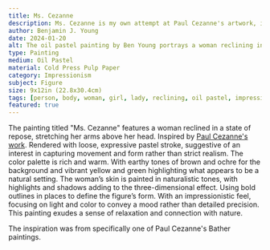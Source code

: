 ```yaml
---
title: Ms. Cezanne
description: Ms. Cezanne is my own attempt at Paul Cezanne's artwork, including one of his many bather subjects, but in my own impressionistic style and colors. Using the oil pastels I have on hand.
author: Benjamin J. Young
date: 2024-01-20
alt: The oil pastel painting by Ben Young portrays a woman reclining in a vibrant, natural setting, depicted with vivid colors and energetic, sketch-like strokes that create a lively and dynamic composition.
type: Painting
medium: Oil Pastel
material: Cold Press Pulp Paper
category: Impressionism
subject: Figure
size: 9x12in (22.8x30.4cm)
tags: [person, body, woman, girl, lady, reclining, oil pastel, impressionism, figure]
featured: true
---
```


The painting titled "Ms. Cezanne" features a woman reclined in a state of repose, stretching her arms above her head. Inspired by [Paul Cezanne's work](https://collection.barnesfoundation.org/objects/4819/Bather-at-the-Seashore-(Baigneuse-au-bord-de-la-mer)/). Rendered with loose, expressive pastel stroke, suggestive of an interest in capturing movement and form rather than strict realism. The color palette is rich and warm. With earthy tones of brown and ochre for the background and vibrant yellow and green highlighting what appears to be a natural setting. The woman’s skin is painted in naturalistic tones, with highlights and shadows adding to the three-dimensional effect. Using bold outlines in places to define the figure’s form. With an impressionistic feel, focusing on light and color to convey a mood rather than detailed precision. This painting exudes a sense of relaxation and connection with nature.

The inspiration was from specifically one of Paul Cezanne's Bather paintings.